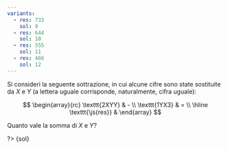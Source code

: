 ```yaml
---
variants:
  - res: 733
    sol: 9
  - res: 644
    sol: 10
  - res: 555
    sol: 11
  - res: 466
    sol: 12
---
```


Si consideri la seguente sottrazione, in cui alcune cifre sono state sostituite da $X$ e $Y$ (a lettera uguale corrisponde, naturalmente, cifra uguale):

$$
\begin{array}{rc}
\texttt{2XYY} & - \\
\texttt{1YX3} & = \\
\hline
\texttt{\js{res}} &
\end{array}
$$

Quanto vale la somma di $X$ e $Y$?

?> {sol}
